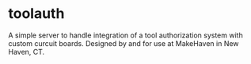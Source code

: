 # toolauth

A simple server to handle integration of a tool authorization system with custom curcuit boards. 
Designed by and for use at MakeHaven in New Haven, CT.
